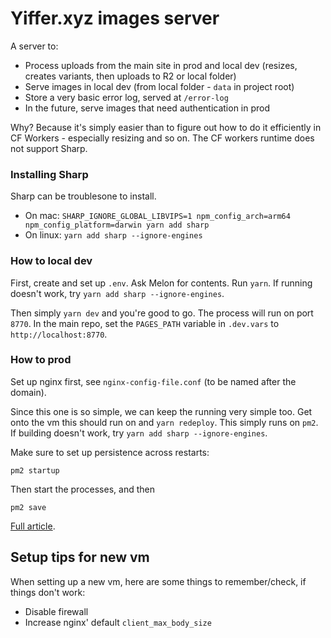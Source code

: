 # Yiffer.xyz images server

A server to:

- Process uploads from the main site in prod and local dev (resizes, creates variants, then uploads to R2 or local folder)
- Serve images in local dev (from local folder - `data` in project root)
- Store a very basic error log, served at `/error-log`
- In the future, serve images that need authentication in prod

Why? Because it's simply easier than to figure out how to do it efficiently in CF Workers - especially resizing and so on. The CF workers runtime does not support Sharp.

### Installing Sharp

Sharp can be troublesone to install.

- On mac: `SHARP_IGNORE_GLOBAL_LIBVIPS=1 npm_config_arch=arm64 npm_config_platform=darwin yarn add sharp`
- On linux: `yarn add sharp --ignore-engines`

### How to local dev

First, create and set up `.env`. Ask Melon for contents. Run `yarn`. If running doesn't work, try `yarn add sharp --ignore-engines`.

Then simply `yarn dev` and you're good to go. The process will run on port `8770`. In the main repo, set the `PAGES_PATH` variable in `.dev.vars` to `http://localhost:8770`.

### How to prod

Set up nginx first, see `nginx-config-file.conf` (to be named after the domain).

Since this one is so simple, we can keep the running very simple too. Get onto the vm this should run on and `yarn redeploy`. This simply runs on `pm2`. If building doesn't work, try `yarn add sharp --ignore-engines`.

Make sure to set up persistence across restarts:

```
pm2 startup
```

Then start the processes, and then

```
pm2 save
```

[Full article](https://pm2.keymetrics.io/docs/usage/startup/).

## Setup tips for new vm

When setting up a new vm, here are some things to remember/check, if things don't work:

- Disable firewall
- Increase nginx' default `client_max_body_size`
